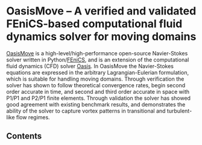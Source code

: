 # OasisMove – A verified and validated FEniCS-based computational fluid dynamics solver for moving domains

[OasisMove](https://github.com/KVSlab/OasisMove) is a high-level/high-performance open-source Navier-Stokes solver
written in Python/[FEniCS](https://fenicsproject.org/), and is an extension of the computational fluid dynamics (CFD)
solver [Oasis](https://github.com/mikaem/Oasis). In OasisMove the Navier-Stokes equations are expressed in the arbitrary
Lagrangian-Eulerian formulation, which is suitable for handling moving domains. Through verification the solver has
shown to follow theoretical convergence rates, begin second order accurate in time, and second and third order accurate
in space with P1/P1 and P2/P1 finite elements. Through validation the solver has showed good agreement with existing
benchmark results, and demonstrates the ability of the solver to capture vortex patterns in transitional and
turbulent-like flow regimes.

## Contents

```{tableofcontents}
```
